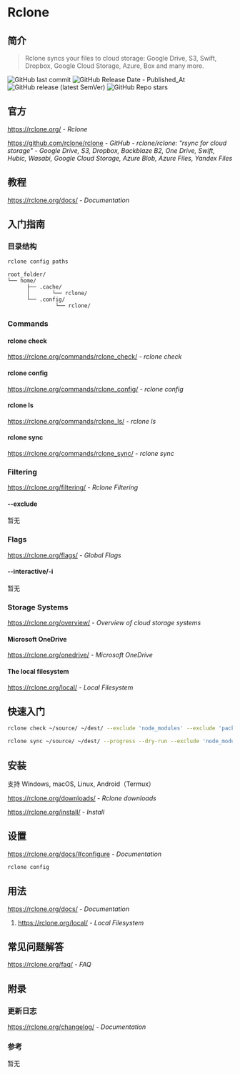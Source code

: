 # Rclone

## 简介

> Rclone syncs your files to cloud storage: Google Drive, S3, Swift, Dropbox, Google Cloud Storage, Azure, Box and many more.

![GitHub last commit](https://img.shields.io/github/last-commit/rclone/rclone?logo=github&color=blue)
![GitHub Release Date - Published_At](https://img.shields.io/github/release-date/rclone/rclone?display_date=published_at&logo=github)
![GitHub release (latest SemVer)](https://img.shields.io/github/v/release/rclone/rclone?logo=github)
![GitHub Repo stars](https://img.shields.io/github/stars/rclone/rclone?style=social)

## 官方

https://rclone.org/ - _Rclone_

https://github.com/rclone/rclone - _GitHub - rclone/rclone: &quot;rsync for cloud storage&quot; - Google Drive, S3, Dropbox, Backblaze B2, One Drive, Swift, Hubic, Wasabi, Google Cloud Storage, Azure Blob, Azure Files, Yandex Files_

## 教程

https://rclone.org/docs/ - _Documentation_

## 入门指南

### 目录结构

```bash
rclone config paths
```

```tree
root_folder/
└── home/
      ├── .cache/
      │       └── rclone/
      └── .config/
               └── rclone/
```

### Commands

#### rclone check

https://rclone.org/commands/rclone_check/ - *rclone check*

#### rclone config

https://rclone.org/commands/rclone_config/ - *rclone config*

#### rclone ls

https://rclone.org/commands/rclone_ls/ - *rclone ls*

#### rclone sync

https://rclone.org/commands/rclone_sync/ - *rclone sync*

### Filtering

https://rclone.org/filtering/ - *Rclone Filtering*

#### --exclude

暂无

### Flags

https://rclone.org/flags/ - *Global Flags*

#### --interactive/-i

暂无

### Storage Systems

https://rclone.org/overview/ - *Overview of cloud storage systems*

#### Microsoft OneDrive

https://rclone.org/onedrive/ - *Microsoft OneDrive*

#### The local filesystem

https://rclone.org/local/ - *Local Filesystem*

## 快速入门

```bash
rclone check ~/source/ ~/dest/ --exclude 'node_modules' --exclude 'package-lock.json'
```

```bash
rclone sync ~/source/ ~/dest/ --progress --dry-run --exclude 'node_modules' --exclude 'package-lock.json'
```

## 安装

支持 Windows, macOS, Linux, Android（Termux）

https://rclone.org/downloads/ - _Rclone downloads_

https://rclone.org/install/ - _Install_

## 设置

https://rclone.org/docs/#configure - _Documentation_

```bash
rclone config
```

## 用法

https://rclone.org/docs/ - _Documentation_

1. https://rclone.org/local/ - _Local Filesystem_

## 常见问题解答

https://rclone.org/faq/ - _FAQ_

## 附录

### 更新日志

https://rclone.org/changelog/ - _Documentation_

### 参考

暂无
